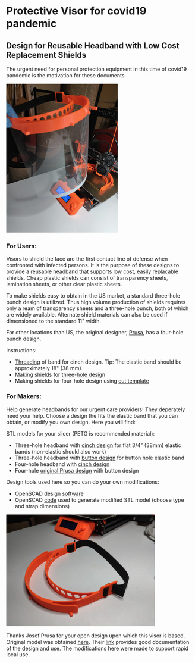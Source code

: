 # Protective Visor for covid19 pandemic

## Design for Reusable Headband with Low Cost Replacement Shields

The urgent need for personal protection equipment in this time of covid19 pandemic is the motivation for these documents.

![Assembled visor](IMG_20200325_170538_small.jpg)


### For Users:

Visors to shield the face are the first contact line of defense when confronted with infected persons.  It is the purpose of these designs to provide a reusable headband that supports low cost, easily replacable shields.  Cheap plastic shields can consist of transparency sheets, lamination sheets, or other clear plastic sheets.

To make shields easy to obtain in the US market, a standard three-hole punch design is utilized.  Thus high volume production of shields requires only a ream of transparency sheets and a three-hole punch, both of which are widely available.  Alternate shield materials can also be used if dimensioned to the standard 11" width.

For other locations than US, the original designer, [Prusa](https://www.prusaprinters.org/prints/25857-prusa-protective-face-shield-rc1), has a four-hole punch design.

Instructions:

- [Threading](LoopThread/ThreadInstructions.md) of band for cinch design.  Tip:  The elastic band should be approximately 18" (38 mm).
- Making shields for [three-hole design](3HoleShieldInstructions.md)
- Making shields for four-hole design using [cut template](PrusaFaceShieldHolesRC2.pdf)


### For Makers:

Help generate headbands for our urgent care providers!  They deperately need your help.  Choose a design the fits the elastic band that you can obtain, or modify you own design.  Here you will find:

STL models for your slicer (PETG is recommended material):

- Three-hole headband with [cinch design](stl/covid19_headband_3hole_cinch.stl) for flat 3/4" (38mm) elastic bands (non-elastic should also work)
- Three-hole headband with [button design](stl/covid19_headband_3hole_button.stl) for button hole elastic band
- Four-hole headband with [cinch design](stl/covid19_headband_rc2_cinch.stl)
- Four-hole [original Prusa design](covid19_headband_rc2.stl) with button design

Design tools used here so you can do your own modifications:

- OpenSCAD design [software](https://www.openscad.org/)
- OpenSCAD [code](covid19_headband_mods.scad) used to generate modified STL model (choose type and strap dimensions)

![Modified headband](IMG_20200323_084829_small.jpg)


Thanks Josef Prusa for your open design upon which this visor is based.  Original model was obtained [here](https://www.prusaprinters.org/prints/25857-prusa-protective-face-shield-rc1).  Their [link](https://www.prusaprinters.org/prints/25857-prusa-protective-face-shield-rc1) provides good documentation of the design and use.  The modifications here were made to support rapid local use.

